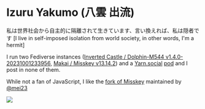# Izuru Yakumo (八雲 出流)

私は世界社会から自主的に隔離されて生きています、言い換えれば、私は隠者です
[I live in self-imposed isolation from world society, in other words, I'm a hermit]

I run two Fediverse instances ([Inverted Castle / Dolphin-M544 v1.4.0-20231001233956](https://sakasajou.chaotic.ninja), [Makai / Misskey v13.14.2](https://makai.chaotic.ninja)) and a [Yarn.social](https://yarn.social) [pod](https://tsuki.chaotic.ninja) and I post in none of them.

While not a fan of JavaScript, I like the [fork of Misskey](https://github.com/mei23/misskey) maintained by [@mei23](https://github.com/mei23)

![](https://px2.rainchan.win/img-master/img/2023/07/04/09/05/51/109604828_p0_master1200.jpg)
